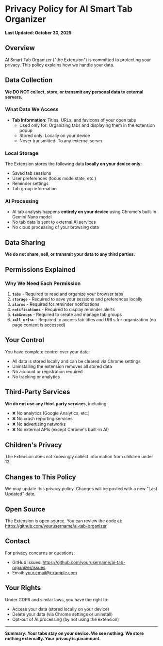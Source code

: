 # Privacy Policy for AI Smart Tab Organizer

**Last Updated: October 30, 2025**

## Overview
AI Smart Tab Organizer ("the Extension") is committed to protecting your privacy. This policy explains how we handle your data.

## Data Collection
**We DO NOT collect, store, or transmit any personal data to external servers.**

### What Data We Access
- **Tab Information**: Titles, URLs, and favicons of your open tabs
  - Used only for: Organizing tabs and displaying them in the extension popup
  - Stored only: Locally on your device
  - Never transmitted: To any external server

### Local Storage
The Extension stores the following data **locally on your device only**:
- Saved tab sessions
- User preferences (focus mode state, etc.)
- Reminder settings
- Tab group information

### AI Processing
- AI tab analysis happens **entirely on your device** using Chrome's built-in Gemini Nano model
- No tab data is sent to external AI services
- No cloud processing of your browsing data

## Data Sharing
**We do not share, sell, or transmit your data to any third parties.**

## Permissions Explained

### Why We Need Each Permission

1. **`tabs`** - Required to read and organize your browser tabs
2. **`storage`** - Required to save your sessions and preferences locally
3. **`alarms`** - Required for reminder notifications
4. **`notifications`** - Required to display reminder alerts
5. **`tabGroups`** - Required to create and manage tab groups
6. **`<all_urls>`** - Required to access tab titles and URLs for organization (no page content is accessed)

## Your Control
You have complete control over your data:
- All data is stored locally and can be cleared via Chrome settings
- Uninstalling the extension removes all stored data
- No account or registration required
- No tracking or analytics

## Third-Party Services
**We do not use any third-party services**, including:
- ❌ No analytics (Google Analytics, etc.)
- ❌ No crash reporting services
- ❌ No advertising networks
- ❌ No external APIs (except Chrome's built-in AI)

## Children's Privacy
The Extension does not knowingly collect information from children under 13.

## Changes to This Policy
We may update this privacy policy. Changes will be posted with a new "Last Updated" date.

## Open Source
The Extension is open source. You can review the code at:
https://github.com/yourusername/ai-tab-organizer

## Contact
For privacy concerns or questions:
- GitHub Issues: https://github.com/yourusername/ai-tab-organizer/issues
- Email: your.email@example.com

## Your Rights
Under GDPR and similar laws, you have the right to:
- Access your data (stored locally on your device)
- Delete your data (via Chrome settings or uninstall)
- Opt-out of AI processing (by not using the extension)

---

**Summary: Your tabs stay on your device. We see nothing. We store nothing externally. Your privacy is paramount.**
